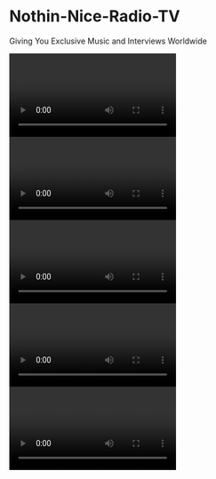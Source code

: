 # Nothin-Nice-Radio-TV
Giving You Exclusive Music and Interviews Worldwide 
<?xml version="1.0" encoding="iso-8859-1"?>
<Videos>
	<Video>
		<Title>Jeff Han demos his Breakthrough Touchscreen</Title>
		<Image>http://rokudev.roku.com/rokudev/examples/videoplayer/images/JeffHan.jpg</Image>
		<Url>http://video.ted.com/talks/podcast/JeffHan_2006_480.mp4</Url>
	</Video>
	<Video>
		<Title>David Kelley on Human-Centered Design</Title>
		<Image>http://rokudev.roku.com/rokudev/examples/videoplayer/images/DavidKelley.jpg</Image>
		<Url>http://video.ted.com/talks/podcast/DavidKelley_2002_480.mp4</Url>
	</Video>
	<Video>
		<Title>Imogen Heap Plays 'Wait It Out'</Title>
		<Image>http://rokudev.roku.com/rokudev/examples/videoplayer/images/ImogenHeap.jpg</Image>
		<Url>http://video.ted.com/talks/podcast/ImogenHeap_WaitItOut_2009G_480.mp4</Url>
	</Video>
	<Video>
		<Title>Naturally 7 Beatboxes a Whole Band</Title>
		<Image>http://rokudev.roku.com/rokudev/examples/videoplayer/images/Naturally7.jpg</Image>
		<Url>http://video.ted.com/talks/podcast/Naturally7FLYBABY_2009_480.mp4</Url>
	</Video>
	<Video>
		<Title>Juan Enriquez Wants to Grow Energy</Title>
		<Image>http://rokudev.roku.com/rokudev/examples/videoplayer/images/JuanEnriquez.jpg</Image>
		<Url>http://video.ted.com/talks/podcast/JuanEnriquez_2007S_480.mp4</Url>
	</Video>	
</Videos>
